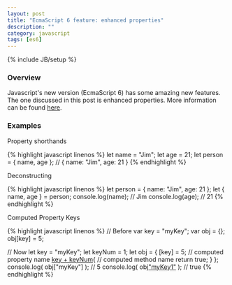 ```yaml
---
layout: post
title: "EcmaScript 6 feature: enhanced properties"
description: ""
category: javascript
tags: [es6]
---
```

{% include JB/setup %}

<!-- Overview -->
<h3>Overview</h3>

Javascript's new version (EcmaScript 6) has some amazing new features. The one discussed in this post is enhanced properties.
More information can be found [here](http://www.2ality.com/2014/12/es6-oop.html).

<!-- Examples -->
<h3>Examples</h3>

Property shorthands

{% highlight javascript linenos %}
let name = "Jim";
let age = 21;
let person = { name, age }; // { name: "Jim", age: 21 }
{% endhighlight %}

Deconstructing

{% highlight javascript linenos %}
let person = { name: "Jim", age: 21 };
let { name, age } = person;
console.log(name);  // Jim
console.log(age);   // 21
{% endhighlight %}

Computed Property Keys

{% highlight javascript linenos %}
// Before
var key = "myKey";
var obj = {};
obj[key] = 5;

// Now
let key = "myKey";
let keyNum = 1;
let obj = {
  [key] = 5;        // computed property name
  [key + keyNum](){ // computed method name
    return true;
  }
};
console.log( obj["myKey"] );    // 5
console.log( obj["myKey1"]() ); // true
{% endhighlight %}